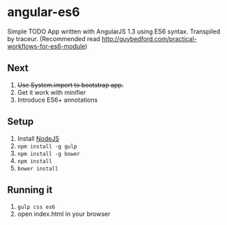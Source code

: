 angular-es6
===========
Simple TODO App written with AngularJS 1.3 using ES6 syntax. Transpiled by traceur. (Recommended read http://guybedford.com/practical-workflows-for-es6-module)

## Next
1. ~~Use System.import to bootstrap app.~~
2. Get it work with minifier
3. Introduce ES6+ annotations

## Setup
1. Install [NodeJS](http://nodejs.org/)
2. `npm install -g gulp`
3. `npm install -g bower`
4. `npm install`
5. `bower install`

## Running it

1. `gulp css es6`
2. open index.html in your browser
